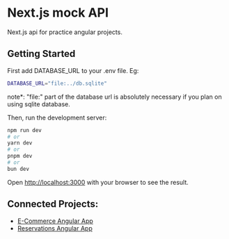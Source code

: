 # Next.js mock API

Next.js api for practice angular projects.

## Getting Started

First add DATABASE_URL to your .env file. Eg:

```bash
DATABASE_URL="file:../db.sqlite"
```

note\*: "file:" part of the database url is absolutely necessary if you plan on using sqlite database.

Then, run the development server:

```bash
npm run dev
# or
yarn dev
# or
pnpm dev
# or
bun dev
```

Open [http://localhost:3000](http://localhost:3000) with your browser to see the result.

## Connected Projects:

- [E-Commerce Angular App](https://github.com/ShalvaMishvelidze/e-commerce-app-angular)
- [Reservations Angular App](https://github.com/ShalvaMishvelidze/reservations-angular)

